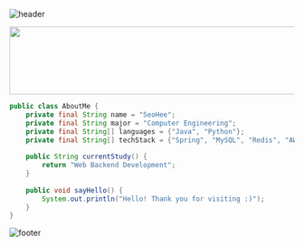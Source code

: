 



![header](https://github.com/user-attachments/assets/2bff1df8-15a6-4abe-a19a-f53a7cac4c7f) 


<a href="https://www.gitanimals.org/en_US?utm_medium=image&utm_source=seohee-P&utm_content=line">
  <img
    src="https://render.gitanimals.org/lines/seohee-P?pet-id=725049463551925524"
    width="1000"
    height="120"/>
</a>
  


```java
public class AboutMe {
    private final String name = "SeoHee";
    private final String major = "Computer Engineering";
    private final String[] languages = {"Java", "Python"};
    private final String[] techStack = {"Spring", "MySQL", "Redis", "AWS", "Docker", "GitHub Actions"};
    
    public String currentStudy() {
        return "Web Backend Development";
    }
    
    public void sayHello() {
        System.out.println("Hello! Thank you for visiting :)");
    }
}
```
<!--
```diff
# 📋 Projects & Interests

+ 🟢 ACTIVE:    실시간 채팅 서비스 개발 중
+ 🟢 ACTIVE:    알고리즘 학습(1일 1백준)

- 🔴 COMPLETED: 뉴질랜드 호텔 직원 출퇴근 기록 앱(2023)
- 🔴 COMPLETED: 학교 공식 축제 홈페이지(2023)

! 🟡 PLANNED:   MSA 학습
```
-->
![footer](https://github.com/user-attachments/assets/52866905-e9ec-4df4-abe1-d19ab75bc91b)

<!--
## 💻 Skills

<table>
  <tr>
    <td><b>언어</b></td>
    <td>
      <img src="https://img.shields.io/badge/Java-007396?style=flat-square&logo=openjdk&logoColor=white"/>
      <img src="https://img.shields.io/badge/Python-3776AB?style=flat-square&logo=python&logoColor=white"/>
    </td>
  </tr>
  <tr>
    <td><b>프레임워크</b></td>
    <td>
      <img src="https://img.shields.io/badge/Spring-6DB33F?style=flat-square&logo=spring&logoColor=white"/>
      <img src="https://img.shields.io/badge/Django-092E20?style=flat-square&logo=django&logoColor=white"/>
    </td>
  </tr>
  <tr>
    <td><b>데이터베이스</b></td>
    <td>
      <img src="https://img.shields.io/badge/MySQL-4479A1?style=flat-square&logo=Mysql&logoColor=white"/>
      <img src="https://img.shields.io/badge/MariaDB-003545?style=flat-square&logo=mariadb&logoColor=white"/>
      <img src="https://img.shields.io/badge/Redis-FF4438?style=flat-square&logo=redis&logoColor=white"/>
    </td>
  </tr>
  <tr>
    <td><b>도구</b></td>
    <td>
      <img src="https://img.shields.io/badge/Git-F05032?style=flat-square&logo=git&logoColor=white"/>
      <img src="https://img.shields.io/badge/GitHub_Actions-2088FF?style=flat-square&logo=GitHub-Actions&logoColor=white"/>
      <img src="https://img.shields.io/badge/Docker-2496ED?style=flat-square&logo=docker&logoColor=white"/>
      <img src="https://img.shields.io/badge/AWS-232F3E?style=flat-square&logo=amazon-web-services&logoColor=white"/>
      <img src="https://img.shields.io/badge/IntelliJ-000000?style=flat-square&logo=intellijidea&logoColor=white"/>
      <img src="https://img.shields.io/badge/PyCharm-000000?style=flat-square&logo=pycharm&logoColor=white"/>
      <img src="https://img.shields.io/badge/Notion-000000?style=flat-square&logo=notion&logoColor=white"/>
    </td>
  </tr>
</table>
-->




<!--
추가 정보나 숨겨진 콘텐츠를 여기에 넣을 수 있습니다
예: 지금은 사용안함 [![Top Langs](https://github-readme-stats.vercel.app/api/top-langs/?username=seohee-P)](https://github.com/seohee-P)
<a href="https://www.solve-nyang.com"><img src="https://api.solve-nyang.com/compose/imdone" width="340" height="170"/></a>
## 🏆 GitHub Stats
<table>
  <tr>
    <td align="center" width="50%">
     <a href="https://github.com/seohee-P">
        <img src="https://github-readme-stats.vercel.app/api?username=seohee-P&theme=vue&rank_icon=github&hide_border=True" width="450"/>
      </a>
    </td>
    <td align="center" width="50%">
      <a href="https://github.com/devxb/gitanimals">
      <img src="https://render.gitanimals.org/lines/seohee-P?pet-id=647699916619250034" width="200" height="120"/>
    </a>
    </td>
  </tr>
</table>

